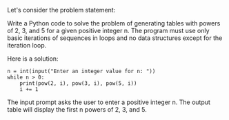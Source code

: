 Let's consider the problem statement:

Write a Python code to solve the problem of generating tables with powers of 2, 3, and 5 for a given positive integer n. The program must use only basic iterations of sequences in loops and no data structures except for the iteration loop.

Here is a solution:
```
n = int(input("Enter an integer value for n: "))
while n > 0:
    print(pow(2, i), pow(3, i), pow(5, i))
    i += 1
```
The input prompt asks the user to enter a positive integer n. The output table will display the first n powers of 2, 3, and 5.